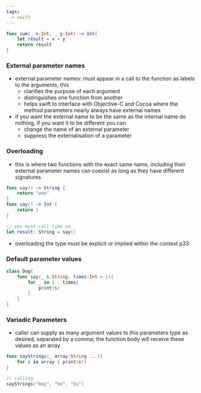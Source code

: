 ```yaml
---
tags:
  - swift
---
```

```swift
func sum(_ x:Int, _ y:Int) -> Int{
	let result = x + y
	return result
}
```
### External parameter names
- external parameter names: must appear in a call to the function as labels to the arguments, this
	- clarifies the purpose of each argument
	- distinguishes one function from another
	- helps swift to interface with Objective-C and Cocoa where the method parameters nearly always have external names
- if you want the external name to be the same as the internal name do nothing, if you want it to be different you can
	- change the name of an external parameter
	- suppress the externalisation of a parameter
### Overloading
- this is where two functions with the exact same name, including their external parameter names can coexist as long as they have different signatures
```swift
func say() -> String {
	return "one"
}
func say() -> Int {
	return 1
}

// you must call like so
let result: String = say()
```
- overloading the type must be explicit or implied within the context
p33
### Default parameter values
```swift
class Dog{
	func say(_ s:String, times:Int = 1){
		for _ in 1...times{
			print(s)
		}
	}
}
```
### Variadic Parameters
- caller can supply as many argument values to this parameters type as desired, separated by a comma; the function body will receive these values as an array
```swift
func sayStrings(_ array:String ...){
	for s in array { print(s)}
}

// calling
sayStrings("hey", "ho", "hi")
```